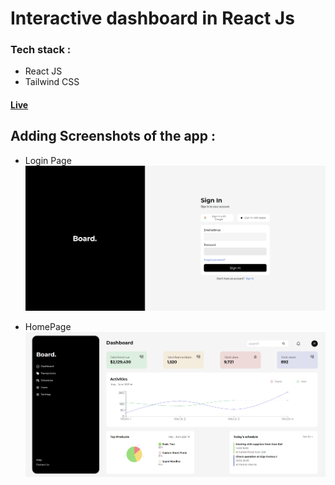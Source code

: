 # Interactive dashboard in React Js

### Tech stack : 
- React JS
- Tailwind CSS

#### [Live](https://lalitsutharr.netlify.app/)

## Adding Screenshots of the app :
- Login Page
![plot](./public/ss-1.png)

- HomePage
![plot](./public/ss-2.png)
